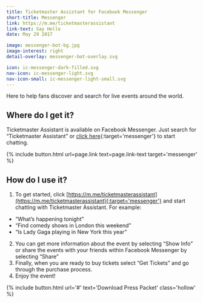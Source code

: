 ```yaml
---
title: Ticketmaster Assistant for Facebook Messenger
short-title: Messenger
link: https://m.me/ticketmasterassistant
link-text: Say Hello
date: May 29 2017

image: messenger-bot-bg.jpg
image-interest: right
detail-overlay: messenger-bot-overlay.svg

icon: ic-messenger-dark-filled.svg
nav-icon: ic-messenger-light.svg
nav-icon-small: ic-messenger-light-small.svg
---
```


Here to help fans discover and search for live events around the world.

## Where do I get it?

Ticketmaster Assistant is available on Facebook Messenger. Just search for “Ticketmaster Assistant” or [click here](https://m.me/ticketmasterassistant){:target='messenger'} to start chatting.

{% include button.html url=page.link text=page.link-text target='messenger' %}

## How do I use it?

1. To get started, click [https://m.me/ticketmasterassistant](https://m.me/ticketmasterassistant){:target='messenger'} and start chatting with Ticketmaster Assistant. For example:
  - “What’s happening tonight”
  - “Find comedy shows in London this weekend”
  - “Is Lady Gaga playing in New York this year”
2. You can get more information about the event by selecting “Show Info” or share the events with your friends within Facebook Messenger by selecting “Share”
3. Finally, when you are ready to buy tickets select “Get Tickets” and go through the purchase process.
4. Enjoy the event!

{% include button.html url='#' text='Download Press Packet' class='hollow' %}
